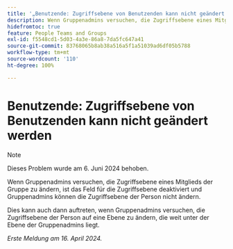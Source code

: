 ```yaml
---
title: '„Benutzende: Zugriffsebene von Benutzenden kann nicht geändert werden“'
description: Wenn Gruppenadmins versuchen, die Zugriffsebene eines Mitglieds der Gruppe zu ändern, ist das Feld für die Zugriffsebene deaktiviert und Gruppenadmins können die Zugriffsebene der Person nicht ändern.
hidefromtoc: true
feature: People Teams and Groups
exl-id: f5548cd1-5d03-4a3e-86a8-7da5fc647a41
source-git-commit: 83768065b8ab38a516a5f1a51039ad6df05b5788
workflow-type: tm+mt
source-wordcount: '110'
ht-degree: 100%

---
```


# Benutzende: Zugriffsebene von Benutzenden kann nicht geändert werden

>[!NOTE]
>
>Dieses Problem wurde am 6. Juni 2024 behoben.


Wenn Gruppenadmins versuchen, die Zugriffsebene eines Mitglieds der Gruppe zu ändern, ist das Feld für die Zugriffsebene deaktiviert und Gruppenadmins können die Zugriffsebene der Person nicht ändern.

Dies kann auch dann auftreten, wenn Gruppenadmins versuchen, die Zugriffsebene der Person auf eine Ebene zu ändern, die weit unter der Ebene der Gruppenadmins liegt.

_Erste Meldung am 16. April 2024._
